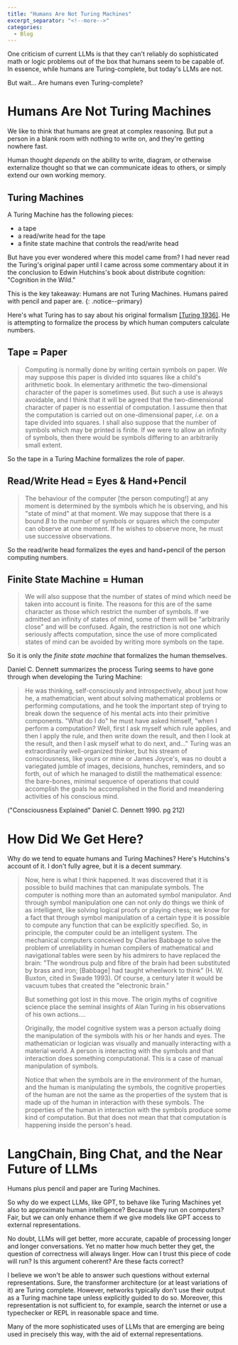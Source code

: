 ```yaml
---
title: "Humans Are Not Turing Machines"
excerpt_separator: "<!--more-->"
categories:
  - Blog
---
```


One criticism of current LLMs is that they can't reliably do sophisticated math or logic problems
out of the box that humans seem to be capable of. In essence, while humans are Turing-complete, but
today's LLMs are not.

But wait... Are humans even Turing-complete?

# Humans Are Not Turing Machines

We like to think that humans are great at complex reasoning. But put a person in a blank room with
nothing to write on, and they're getting nowhere fast.

Human thought *depends* on the ability to write, diagram, or otherwise externalize thought so that
we can communicate ideas to others, or simply extend our own working memory.



<!-- 

points I want to make in this post:
- humans are not turing machines b/c our short-term/working memory is effectively finite
- humans + pen&paper *are* turing machines. in fact Turing's original model was of this combined system!
- LLMs appear to work better if they are forced to write down their reasoning step-by-step, write
  debug statements, etc.
  - one possible explanation for this behavior is they also need some kind of external
    representation to help them "think"
  - or maybe it's just some sort of priming thing that statistically produces better answers?
  - or maybe it forces them to do easier subproblems?
- in any case, in the short-to-medium term, interfaces between humans and machines, even if those
  machines get more and more "agency," will continue to be central to our communication. That takes
  the form of informal representations like natural language text, art, graphic design, etc. but it also takes the form of
  more precise representations like diagrams, code, proofs, etc.
- In practice, there is no clear boundary between the two kinds of representation (as with many
  things!). Frequently, representations move back and forth between formal and informal. A diagram
  might start out on a whiteboard. A proof might start out as a sketch. And of course there are
  Terry Tao's three stages of mathematical maturity. The friction between these modes generates a
  wonderful fractal turbulence that we can study for a long time to come.
- As deep learning models become more powerful and their outputs more intricate, interfaces for them
  will become even more central and compelling problems, because as the bar for writing/generating
  information continues to lower, the importance of reading/editing information increases.

https://twitter.com/geoffreylitt/status/1599200960458260482
- Geoffrey got ChatGPT to use debugging/print statements and it seemed to improve perf! -->


<!-- When we compare LLMs to humans, we often place a lot of emphasis on how good LLMs are at pure
reasoning. We tend to think that humans are great at sophisticated logic and reasoning. But put a
human in an empty box and ask them to come up with a proof or write a novel, and they will have a
very hard time. -->

<!-- # Humans Are Not Turing Machines -->

<!-- Humans are not Turing Machines. -->
<!-- We tend to think that a Turing Machine is a model of human -->
<!-- cognition, but that's not quite right. If we go back to Turing's original paper, we find that humans -->
<!-- are not Turing Machines, but humans with the aid of pencil and paper are. -->

## Turing Machines

A Turing Machine has the following pieces:
- a tape
- a read/write head for the tape
- a finite state machine that controls the read/write head

But have you ever wondered where this model came from? I had never read the Turing's original paper
until I came across some commentary about it in the conclusion to Edwin Hutchins's book about
distribute cognition: "Cognition in the Wild."

<!-- A Turing Machine has two pieces: a finite state machine and a linear tape. The finite state machine
is a model of the human brain. The linear tape is a model of pencil and paper. -->

<!-- Humans are not Turing Machines.
- finite memory
- error prone
- etc.

Humans plus pencil and paper are Turing Machines.

In fact, in Turing's original description of a Turing machine, he directly calls out the tape as
being analogous to "paper!" -->

<!-- Emphasis mine
> We have said that the computable numbers are those whose decimals
are calculable by finite means. This requires rather more explicit
definition.... **For the present I shall only say that the justification
lies in the fact that the human memory is necessarily limited.**
>
> We may compare a man in the process of computing a real number to a
machine which is only capable of a finite number of conditions q1, q2, ..., qR;
which will be called "*m*-configurations". The machine is supplied with a
"tape" **(the analogue of paper)** running through it, and divided into
sections (called "squares") each capable of bearing a "symbol".
> ... -->

This is the key takeaway: Humans are not Turing Machines. Humans paired with pencil and paper are.
{: .notice--primary}

Here's what Turing has to say about his original formalism [[Turing 1936]](https://www.cs.virginia.edu/~robins/Turing_Paper_1936.pdf). He is attempting to formalize the
process by which human computers calculate numbers. 

## Tape = Paper

> Computing is normally done by writing certain symbols on paper. We
may suppose this paper is divided into squares like a child's arithmetic book.
In elementary arithmetic the two-dimensional character of the paper is
sometimes used. But such a use is always avoidable, and I think that it
will be agreed that the two-dimensional character of paper is no essential
of computation. I assume then that the computation is carried out on
one-dimensional paper, *i.e.* on a tape divided into squares. I shall also
suppose that the number of symbols which may be printed is finite. If we
were to allow an infinity of symbols, then there would be symbols differing
to an arbitrarily small extent. <!-- The effect of this restriction of the number
of symbols is not very serious. It is always possible to use sequences of
symbols in the place of single symbols. Thus an Arabic numeral such as 17 or 999999999999999 is normally treated as a single symbol. Similarly
in any European language words are treated as single symbols (Chinese,
however, attempts to have an enumerable infinity of symbols). The
differences from our point of view between the single and compound symbols
is that the compound symbols, if they are too lengthy, cannot be observed
at one glance. This is in accordance with experience. We cannot tell at
a glance whether 9999999999999999 and 999999999999999 are the same. -->

So the tape in a Turing Machine formalizes the role of paper.

## Read/Write Head = Eyes & Hand+Pencil

> The behaviour of the computer [the person computing!] at any moment is determined by the
symbols which he is observing, and his "state of mind" at that moment.
We may suppose that there is a bound *B* to the number of symbols or
squares which the computer can observe at one moment. If he wishes to
observe more, he must use successive observations.

So the read/write head formalizes the eyes and hand+pencil of the person computing numbers.

## Finite State Machine = Human

> We will also suppose
that the number of states of mind which need be taken into account is finite.
The reasons for this are of the same character as those which restrict the
number of symbols. If we admitted an infinity of states of mind, some of
them will be "arbitrarily close" and will be confused. Again, the restriction
is not one which seriously affects computation, since the use of more complicated states of mind can
be avoided by writing more symbols on the tape.

So it is only the *finite state machine* that formalizes the human themselves.

<!-- He continues to explore a model for human perception of the tape. Specifically that a human can only -->
<!-- perceive some finite number, *L*, of symbols around the current symbol. -->

Daniel C. Dennett summarizes the process Turing seems to have gone through when developing the
Turing Machine:

> He was thinking, self-consciously and introspectively, about just how he, a mathematician, went
> about solving mathematical problems or performing computations, and he took the important step of
> trying to break down the sequence of his mental acts into their primitive components. "What do I
> do" he must have asked himself, "when I perform a computation?
> Well, first I ask myself which rule applies, and then I apply the rule,
> and then write down the result, and then I look at the result, and then
> I ask myself what to do next, and..." Turing was an extraordinarily
> well-organized thinker, but his stream of consciousness, like yours or
> mine or James Joyce's, was no doubt a variegated jumble of images,
> decisions, hunches, reminders, and so forth, out of which he managed
> to distill the mathematical essence: the bare-bones, minimal sequence
> of operations that could accomplish the goals he accomplished in the
> florid and meandering activities of his conscious mind.

("Consciousness Explained" Daniel C. Dennett 1990. pg 212)

# How Did We Get Here?

Why do we tend to equate humans and Turing Machines? Here's Hutchins's account of it. I don't fully
agree, but it is a decent summary.

> Now, here is what I think happened. It was discovered that it is possible to build machines that
> can manipulate symbols. The computer is nothing more than an automated symbol manipulator. And
> through symbol manipulation one can not only do things we think of as intelligent, like solving
> logical proofs or playing chess; we know for a fact that through symbol manipulation of a certain
> type it is possible to compute any function that can be explicitly specified. So, in principle,
> the computer could be an intelligent system. The mechanical computers conceived by Charles Babbage
> to solve the problem of unreliability in human compilers of mathematical and navigational tables
> were seen by his admirers to have replaced the brain: "The wondrous pulp and fibre of the brain
> had been substituted by brass and iron; [Babbage] had taught wheelwork to think" (H. W. Buxton,
> cited in Swade 1993). Of course, a century later it would be vacuum tubes that created the
> "electronic brain."
>
> But something got lost in this move. The origin myths of cognitive science place the seminal
> insights of Alan Turing in his observations of his own actions....
> 
> Originally, the model cognitive system was a person actually doing the manipulation of the symbols
> with his or her hands and eyes. The mathematician or logician was visually and manually
> interacting with a material world. A person is interacting with the symbols and that interaction
> does something computational. This is a case of manual manipulation of symbols.
> 
> Notice that when the symbols are in the environment of the human, and the human is manipulating
> the symbols, the cognitive properties of the human are not the same as the properties of the
> system that is made up of the human in interaction with these symbols. The properties of the human
> in interaction with the symbols produce some kind of computation. But that does not mean that that
> computation is happening inside the person's head.

# LangChain, Bing Chat, and the Near Future of LLMs

Humans plus pencil and paper are Turing Machines.

So why do we expect LLMs, like GPT, to behave like Turing Machines yet also to approximate human
intelligence? Because they run on computers? Fair, but we can only enhance them if we give models
like GPT access to external representations.

No doubt, LLMs will get better, more accurate, capable of processing longer and longer
conversations. Yet no matter how much better they get, the question of correctness will always
linger. How can I trust this piece of code will run? Is this argument coherent? Are these facts
correct?

I believe we won't be able to answer such questions without external representations. Sure, the
transformer architecture (or at least variations of it) are Turing complete. However, networks
typically don't use their output as a Turing machine tape unless explicitly guided to do so. Moreover, this representation is not sufficient to,
for example, search the internet or use a typechecker or REPL in reasonable space and time.

Many of the more sophisticated uses of LLMs that are emerging are being used in precisely this way,
with the aid of external representations.

<!-- Likewise, though we can push LLMs to generate things that approach arbitrary computation, we
shouldn't expect them to able to do that alone. Rather we ought to enhance them with external
representations. If we are to get any sort of guarantees about the outputs of these machines, we can
only do so using other kinds of representations than the fuzzy one. This is exactly the same problem
we stumbled into with cognitive science. We think that human minds in a vacuum are capable of
arbitrary computation, but lock someone in a room (even supposing they don't go mad) and they will
not (without extreme effort) be able to reproduce the current body of human knowledge without
writing something down. Complex logical arguments are not possible solely in the head without
risking serious errors or lapses in memory.

Moreover, we've already seen many cases where augmenting LLMs with external representations improve
performance: scratchpads, Google searches, etc. -->
